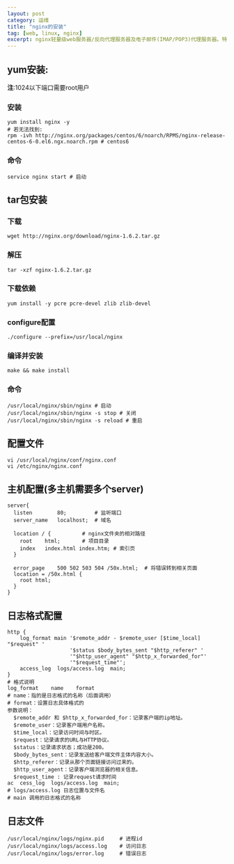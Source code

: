 ```yaml
---
layout: post
category: 运维
title: "nginx的安装"
tag: [web, linux, nginx]
excerpt: nginx轻量级web服务器/反向代理服务器及电子邮件(IMAP/POP3)代理服务器。特点:占用内存少，并发能力强，事实上nginx的并发能力确实在同类型的网页服务器中表现较好。一般情况下，我们会将nginx服务器作为一个静态资源的访问容器。
---
```


## yum安装:

**注**:1024以下端口需要root用户

### 安装

```shell
yum install nginx -y
# 若无法找到:
rpm -ivh http://nginx.org/packages/centos/6/noarch/RPMS/nginx-release-centos-6-0.el6.ngx.noarch.rpm # centos6
```

### 命令

```shell
service nginx start # 启动
```

## tar包安装

### 下载

```shell
wget http://nginx.org/download/nginx-1.6.2.tar.gz
```

### 解压

```shell
tar -xzf nginx-1.6.2.tar.gz
```

### 下载依赖

```shell
yum install -y pcre pcre-devel zlib zlib-devel
```

### configure配置

```shell
./configure --prefix=/usr/local/nginx
```

### 编译并安装

```shell
make && make install
```

### 命令

```shell
/usr/local/nginx/sbin/nginx # 启动
/usr/local/nginx/sbin/nginx -s stop # 关闭
/usr/local/nginx/sbin/nginx -s reload # 重启
```

## 配置文件

```shell
vi /usr/local/nginx/conf/nginx.conf
vi /etc/nginx/nginx.conf
```

## 主机配置(多主机需要多个server)

```config
server{
  listen		80;			# 监听端口
  server_name	localhost;	# 域名

  location / {			# nginx文件夹的相对路径
    root	html;		# 项目目录
    index	index.html index.htm; # 索引页
  }

  error_page	500 502 503 504 /50x.html;	# 将错误转到相关页面
  location = /50x.html {
    root html;
  }
}
```

## 日志格式配置

```config
http {
    log_format main '$remote_addr - $remote_user [$time_local] "$request" '
                    '$status $body_bytes_sent "$http_referer" '
                    '"$http_user_agent" "$http_x_forwarded_for"'
                    '"$request_time"';
    access_log  logs/access.log  main;
}
# 格式说明
log_format    name    format
# name：指的是日志格式的名称（后面调用）
# format：设置日志具体格式的
参数说明：
  $remote_addr 和 $http_x_forwarded_for：记录客户端的ip地址。
  $remote_user：记录客户端用户名称。
  $time_local：记录访问时间与时区。
  $request：记录请求的URL与HTTP协议。
  $status：记录请求状态；成功是200。
  $body_bytes_sent：记录发送给客户端文件主体内容大小。
  $http_referer：记录从那个页面链接访问过来的。
  $http_user_agent：记录客户端浏览器的相关信息。
  $request_time : 记录request请求时间
ac  cess_log  logs/access.log  main;
# logs/access.log 日志位置与文件名
# main 调用的日志格式的名称
```

## 日志文件

```shell
/usr/local/nginx/logs/nginx.pid		# 进程id
/usr/local/nginx/logs/access.log	# 访问日志
/usr/local/nginx/logs/error.log		# 错误日志
```
